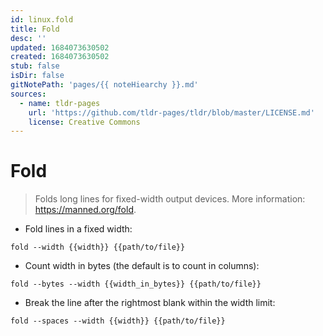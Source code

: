 ```yaml
---
id: linux.fold
title: Fold
desc: ''
updated: 1684073630502
created: 1684073630502
stub: false
isDir: false
gitNotePath: 'pages/{{ noteHiearchy }}.md'
sources:
  - name: tldr-pages
    url: 'https://github.com/tldr-pages/tldr/blob/master/LICENSE.md'
    license: Creative Commons
---
```

# Fold

> Folds long lines for fixed-width output devices.
> More information: <https://manned.org/fold>.

- Fold lines in a fixed width:

`fold --width {{width}} {{path/to/file}}`

- Count width in bytes (the default is to count in columns):

`fold --bytes --width {{width_in_bytes}} {{path/to/file}}`

- Break the line after the rightmost blank within the width limit:

`fold --spaces --width {{width}} {{path/to/file}}`

